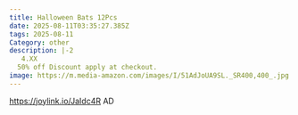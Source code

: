 ```yaml
---
title: Halloween Bats 12Pcs
date: 2025-08-11T03:35:27.385Z
tags: 2025-08-11
Category: other
description: |-2
   4.XX
  50% off Discount apply at checkout.
image: https://m.media-amazon.com/images/I/51AdJoUA9SL._SR400,400_.jpg
---
```

https://joylink.io/JaIdc4R  AD